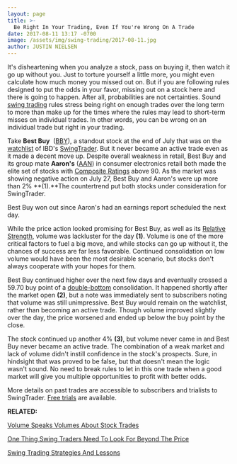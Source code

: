 ```yaml
---
layout: page
title: >-
  Be Right In Your Trading, Even If You're Wrong On A Trade
date: 2017-08-11 13:17 -0700
image: /assets/img/swing-trading/2017-08-11.jpg
author: JUSTIN NIELSEN
---
```






It's disheartening when you analyze a stock, pass on buying it, then watch it go up without you. Just to torture yourself a little more, you might even calculate how much money you missed out on. But if you are following rules designed to put the odds in your favor, missing out on a stock here and there is going to happen. After all, probabilities are not certainties. Sound [swing trading](https://www.investors.com/ibd-university/swing-trading/) rules stress being right on enough trades over the long term to more than make up for the times where the rules may lead to short-term misses on individual trades. In other words, you can be wrong on an individual trade but right in your trading.


Take **Best Buy**  ([BBY](https://research.investors.com/quote.aspx?symbol=BBY)), a standout stock at the end of July that was on the [watchlist](https://www.investors.com/research/swing-trading/consider-watch-lists-homework-that-pays-off/) of IBD's [SwingTrader](http://shop.investors.com/offer/splashresponsive.aspx?id=SwingTrader&src=A011LPH). But it never became an active trade even as it made a decent move up. Despite overall weakness in retail, Best Buy and its group mate **Aaron's** ([AAN](https://research.investors.com/quote.aspx?symbol=AAN)) in consumer electronics retail both made the elite set of stocks with [Composite Ratings](http://education.investors.com/Lesson.aspx?sourceid=735774&id=735771) above 90. As the market was showing negative action on July 27, Best Buy and Aaron's were up more than 2% **(1).**The countertrend put both stocks under consideration for SwingTrader.


Best Buy won out since Aaron's had an earnings report scheduled the next day.


While the price action looked promising for Best Buy, as well as its [Relative Strength](http://education.investors.com/Lesson.aspx?sourceid=735774&id=735771), volume was lackluster for the day **(1)**. Volume is one of the more critical factors to fuel a big move, and while stocks can go up without it, the chances of success are far less favorable. Continued consolidation on low volume would have been the most desirable scenario, but stocks don't always cooperate with your hopes for them.


Best Buy continued higher over the next few days and eventually crossed a 59.70 buy point of a [double-bottom](http://education.investors.com/education/lesson.aspx?id=736315&sourceid=735787&page=2) consolidation. It happened shortly after the market open **(2)**, but a note was immediately sent to subscribers noting that volume was still unimpressive. Best Buy would remain on the watchlist, rather than becoming an active trade. Though volume improved slightly over the day, the price worsened and ended up below the buy point by the close.


The stock continued up another 4% **(3)**, but volume never came in and Best Buy never became an active trade. The combination of a weak market and lack of volume didn't instill confidence in the stock's prospects. Sure, in hindsight that was proved to be false, but that doesn't mean the logic wasn't sound. No need to break rules to let in this one trade when a good market will give you multiple opportunities to profit with better odds.


More details on past trades are accessible to subscribers and trialists to SwingTrader. [Free trials](http://shop.investors.com/offer/splashresponsive.aspx?id=SwingTrader&src=A011LPH) are available.


**RELATED:**


[Volume Speaks Volumes About Stock Trades](https://www.investors.com/research/swing-trading/volume-speaks-volumes-for-trades/)


[One Thing Swing Traders Need To Look For Beyond The Price](https://www.investors.com/research/swing-trading/volume-clues-complement-price-action-for-stocks/)


[Swing Trading Strategies And Lessons](https://www.investors.com/ibd-university/swing-trading/)




